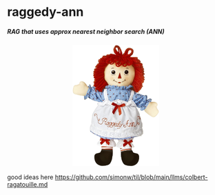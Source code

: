 # raggedy-ann
##### RAG that uses approx nearest neighbor search (ANN)
<p align="center"><img src="raggedy-ann.jpg" width="200"></p>

good ideas here https://github.com/simonw/til/blob/main/llms/colbert-ragatouille.md
